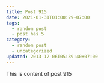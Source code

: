 ```yaml
---
title: Post 915
date: 2021-01-31T01:00:29+07:00
tags:
  - random post
  - post has 5
category:
  - random post
  - uncategorized
updated: 2013-12-06T05:39:40+07:00
---
```

This is content of post 915